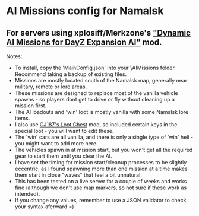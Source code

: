 # AI Missions config for Namalsk
## For servers using xplosiff/Merkzone's ["Dynamic AI Missions for DayZ Expansion AI"](https://steamcommunity.com/sharedfiles/filedetails/?id=3277130230) mod.


Notes:
* To install, copy the 'MainConfig.json' into your <profile>\AIMissions folder. Recommend taking a backup of existing files.
* Missions are mostly located  south of the Namalsk map, generally near military, remote or lore areas.
* These missions are designed to replace most of the vanilla vehicle spawns - so players dont get to drive or fly without cleaning up a mission first. 
* The AI loadouts and 'win' loot is mostly vanilla with some Namalsk lore items.
* I also use [CJ187's Loot Chest](https://steamcommunity.com/workshop/filedetails/?id=2345073965) mod, so included certain keys in the special loot - you will want to edit these.
* The 'win' cars are all vanilla, and there is only a single type of 'win' heli - you might want to add more here.
* The vehicles spawn in at mission start, but you won't get all the required gear to start them until you clear the AI.
* I have set the timing for mission start/cleanup processes to be slightly eccentric, as I found spawning more than one mission at a time makes them start in close "waves" that feel a bit unnatural.
* This has been tested on a live server for a couple of weeks and works fine (although we don't use map markers, so not sure if these work as intended).
* If you change any values, remember to use a JSON validator to check your syntax aferward =)
